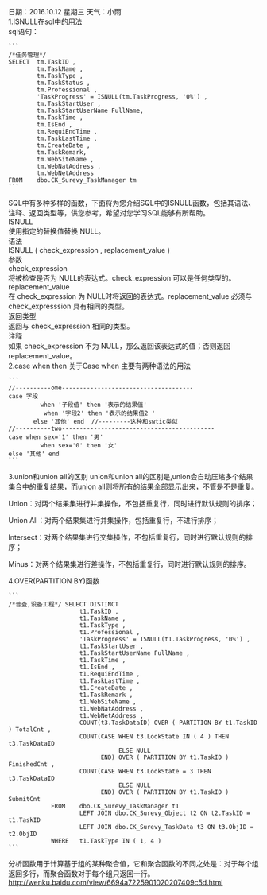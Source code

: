 日期：2016.10.12  星期三 天气：小雨  
1.ISNULL在sql中的用法  
sql语句：   

	```
	/*任务管理*/
	SELECT  tm.TaskID ,
	        tm.TaskName ,
	        tm.TaskType ,
	        tm.TaskStatus ,
	        tm.Professional ,
	        'TaskProgress' = ISNULL(tm.TaskProgress, '0%') ,
	        tm.TaskStartUser ,
	        tm.TaskStartUserName FullName,
	        tm.TaskTime ,
	        tm.IsEnd ,
	        tm.RequiEndTime ,
	        tm.TaskLastTime ,
	        tm.CreateDate ,
	        tm.TaskRemark,
	        tm.WebSiteName ,
	        tm.WebNatAddress ,
	        tm.WebNetAddress
	FROM    dbo.CK_Surevy_TaskManager tm
	```
SQL中有多种多样的函数，下面将为您介绍SQL中的ISNULL函数，包括其语法、注释、返回类型等，供您参考，希望对您学习SQL能够有所帮助。  
ISNULL  
使用指定的替换值替换 NULL。  
语法  
ISNULL ( check_expression , replacement_value )  
参数  
check_expression   
将被检查是否为 NULL的表达式。check_expression 可以是任何类型的。  
replacement_value  
在 check_expression 为 NULL时将返回的表达式。replacement_value 必须与 check_expresssion 具有相同的类型。  
返回类型  
返回与 check_expression 相同的类型。  
注释  
如果 check_expression 不为 NULL，那么返回该表达式的值；否则返回 replacement_value。    
2.case when then
关于Case  when 主要有两种语法的用法  

	```
	//----------ome-------------------------------------
	case 字段
	         when '子段值' then '表示的结果值'
	          when '字段2' then '表示的结果值2 '
	       else '其他' end  //---------这种和swtic类似
	//----------two-------------------------------------------
	case when sex='1' then '男'
	         when sex='0' then '女'
	else '其他' end
	```

3.union和union all的区别
union和union all的区别是,union会自动压缩多个结果集合中的重复结果，而union all则将所有的结果全部显示出来，不管是不是重复。 

Union：对两个结果集进行并集操作，不包括重复行，同时进行默认规则的排序； 

Union All：对两个结果集进行并集操作，包括重复行，不进行排序； 

Intersect：对两个结果集进行交集操作，不包括重复行，同时进行默认规则的排序； 

Minus：对两个结果集进行差操作，不包括重复行，同时进行默认规则的排序。 

4.OVER(PARTITION BY)函数

	```
	/*普查,设备工程*/ SELECT DISTINCT
	                    t1.TaskID ,
	                    t1.TaskName ,
	                    t1.TaskType ,
	                    t1.Professional ,
	                    'TaskProgress' = ISNULL(t1.TaskProgress, '0%') ,
	                    t1.TaskStartUser ,
	                    t1.TaskStartUserName FullName ,
	                    t1.TaskTime ,
	                    t1.IsEnd ,
	                    t1.RequiEndTime ,
	                    t1.TaskLastTime ,
	                    t1.CreateDate ,
	                    t1.TaskRemark ,
	                    t1.WebSiteName ,
	                    t1.WebNatAddress ,
	                    t1.WebNetAddress ,
	                    COUNT(t3.TaskDataID) OVER ( PARTITION BY t1.TaskID ) TotalCnt ,
	                    COUNT(CASE WHEN t3.LookState IN ( 4 ) THEN t3.TaskDataID
	                               ELSE NULL
	                          END) OVER ( PARTITION BY t1.TaskID ) FinishedCnt ,
	                    COUNT(CASE WHEN t3.LookState = 3 THEN t3.TaskDataID
	                               ELSE NULL
	                          END) OVER ( PARTITION BY t1.TaskID ) SubmitCnt
	            FROM    dbo.CK_Surevy_TaskManager t1
	                    LEFT JOIN dbo.CK_Surevy_Object t2 ON t2.TaskID = t1.TaskID
	                    LEFT JOIN dbo.CK_Surevy_TaskData t3 ON t3.ObjID = t2.ObjID
	            WHERE   t1.TaskType IN ( 1, 4 )
	```

分析函数用于计算基于组的某种聚合值，它和聚合函数的不同之处是：对于每个组返回多行，而聚合函数对于每个组只返回一行。
http://wenku.baidu.com/view/6694a7225901020207409c5d.html

